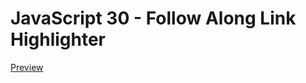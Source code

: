 # JavaScript 30 - Follow Along Link Highlighter

[Preview](https://tphelps93.github.io/follow-along-highlighter/)
